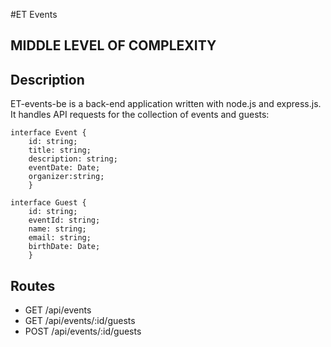 #ET Events

## MIDDLE LEVEL OF COMPLEXITY

## Description

ET-events-be is a back-end application written with node.js and express.js. It
handles API requests for the collection of events and guests:

```
interface Event {
    id: string;
    title: string;
    description: string;
    eventDate: Date;
    organizer:string;
    }
```

```
interface Guest {
    id: string;
    eventId: string;
    name: string;
    email: string;
    birthDate: Date;
    }
```

## Routes

- GET /api/events
- GET /api/events/:id/guests
- POST /api/events/:id/guests
